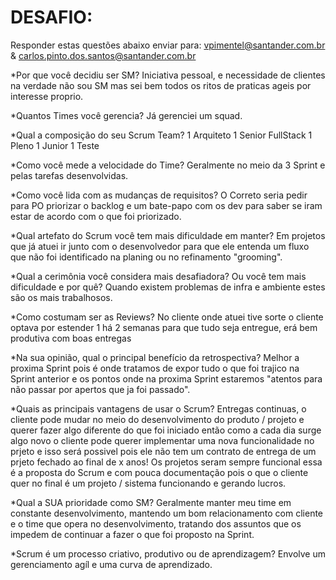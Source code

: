 # DESAFIO:
Responder estas questões abaixo enviar para: vpimentel@santander.com.br & carlos.pinto.dos.santos@santander.com.br

*Por que você decidiu ser SM?
Iniciativa pessoal, e necessidade de clientes na verdade não sou SM mas sei bem todos os ritos de praticas ageis por interesse proprio.

*Quantos Times você gerencia?
Já gerenciei um squad.

*Qual a composição do seu Scrum Team?
1 Arquiteto
1 Senior FullStack
1 Pleno 
1 Junior 
1 Teste

*Como você mede a velocidade do Time?
Geralmente no meio da 3 Sprint e pelas tarefas desenvolvidas.

*Como você lida com as mudanças de requisitos?
O Correto seria pedir para PO priorizar o backlog e um bate-papo com os dev para saber se iram estar de acordo com o que foi priorizado.

*Qual artefato do Scrum você tem mais dificuldade em manter?
Em projetos que já atuei ir junto com o desenvolvedor para que ele entenda um fluxo que não foi identificado na planing ou no refinamento "grooming".

*Qual a cerimônia você considera mais desafiadora? Ou você tem mais dificuldade e por quê?
Quando existem problemas de infra e ambiente estes são os mais trabalhosos.

*Como costumam ser as Reviews?
No cliente onde atuei tive sorte o cliente optava por estender 1 há 2 semanas para que tudo seja entregue, erá bem produtiva com boas entregas

*Na sua opinião, qual o principal benefício da retrospectiva?
Melhor a proxima Sprint pois é onde tratamos de expor tudo o que foi trajico na Sprint anterior e os pontos onde na proxima Sprint estaremos "atentos para não passar por apertos que ja foi passado".

*Quais as principais vantagens de usar o Scrum?
Entregas continuas, o cliente pode mudar no meio do desenvolvimento do produto / projeto e querer fazer algo diferente do que foi iniciado então como a cada dia surge algo novo o cliente pode querer implementar uma nova funcionalidade no prjeto e isso será possivel pois ele não tem um contrato de entrega de um prjeto fechado ao final de x anos!
Os projetos seram sempre funcional essa é a proposta do Scrum e com pouca documentação pois o que o cliente quer no final é um projeto / sistema funcionando e gerando lucros.

*Qual a SUA prioridade como SM?
Geralmente manter meu time em constante desenvolvimento, mantendo um bom relacionamento com cliente e o time que opera no desenvolvimento, tratando dos assuntos que os impedem de continuar a fazer o que foi proposto na Sprint.

*Scrum é um processo criativo, produtivo ou de aprendizagem?
Envolve um gerenciamento agíl e uma curva de aprendizado.

